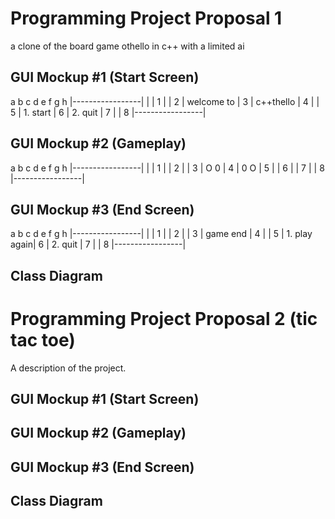 # Programming Project Proposal 1
a clone of the board game othello in c++ with a limited ai

## GUI Mockup #1 (Start Screen)

  a b c d e f g h
|-----------------| 
|                 | 1
|                 | 2
|  welcome to     | 3
|   c++thello     | 4
|                 | 5
|    1. start     | 6
|    2. quit      | 7
|                 | 8
|-----------------|


## GUI Mockup #2 (Gameplay)

  a b c d e f g h
|-----------------| 
|                 | 1
|                 | 2
|                 | 3
|       O 0       | 4
|       0 O       | 5
|                 | 6
|                 | 7
|                 | 8
|-----------------|

## GUI Mockup #3 (End Screen)

  a b c d e f g h
|-----------------| 
|                 | 1
|                 | 2
|                 | 3
|     game end    | 4
|                 | 5
|    1. play again| 6
|    2. quit      | 7
|                 | 8
|-----------------|

## Class Diagram

# Programming Project Proposal 2 (tic tac toe)
A description of the project.

## GUI Mockup #1 (Start Screen)

## GUI Mockup #2 (Gameplay)

## GUI Mockup #3 (End Screen)

## Class Diagram
